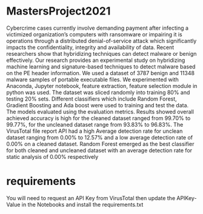 # MastersProject2021
Cybercrime cases currently involve demanding payment after infecting a victimized
organization’s computers with ransomware or impairing it is operations through a
distributed denial-of-service attack which significantly impacts the confidentiality, integrity and availability of data. Recent researchers show that hybridizing techniques
can detect malware or benign effectively. Our research provides an experimental
study on hybridizing machine learning and signature-based techniques to detect malware based on the PE header information. We used a dataset of 3787 benign and
11348 malware samples of portable executable files. We experimented with Anaconda,
Jupyter notebook, feature extraction, feature selection module in python was used.
The dataset was sliced randomly into training 80% and testing 20% sets. Different
classifiers which include Random Forest, Gradient Boosting and Ada boost were used
to training and test the data. The models evaluated using the evaluation metrics.
Results showed overall achieved accuracy is high for the cleaned dataset ranged from
99.70% to 99.77%, for the uncleaned dataset range from 93.83% to 96.83%. The
VirusTotal file report API had a high Average detection rate for unclean dataset
ranging from 0.00% to 12.57% and a low average detection rate of 0.00% on a cleaned
dataset. Random Forest emerged as the best classifier for both cleaned and uncleaned
dataset with an average detection rate for static analysis of 0.00% respectively
# requirements
You will need to request an API Key from VirusTotal then update the APIKey-Value in the Notebooks and install the requirements.txt
